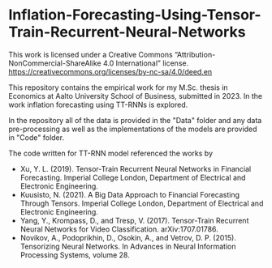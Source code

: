# Inflation-Forecasting-Using-Tensor-Train-Recurrent-Neural-Networks

This work is licensed under a Creative Commons “Attribution-NonCommercial-ShareAlike 4.0 International” license.
https://creativecommons.org/licenses/by-nc-sa/4.0/deed.en

This repository contains the empirical work for my M.Sc. thesis in Economics at Aalto University School of Business, submitted in 2023. In the work inflation forecasting using TT-RNNs is explored. 

In the repository all of the data is provided in the "Data" folder and any data pre-processing as well as the implementations of the models are provided in "Code" folder.

The code written for TT-RNN model referenced the works by

  * Xu, Y. L. (2019). Tensor-Train Recurrent Neural Networks in Financial Forecasting. Imperial College London, Department of Electrical and Electronic Engineering. 
  * Kuusisto, N. (2021). A Big Data Approach to Financial Forecasting Through Tensors. Imperial College London, Department of Electrical and Electronic Engineering.
  * Yang, Y., Krompass, D., and Tresp, V. (2017). Tensor-Train Recurrent Neural Networks for Video Classification. arXiv:1707.01786.
  * Novikov, A., Podoprikhin, D., Osokin, A., and Vetrov, D. P. (2015). Tensorizing Neural Networks. In Advances in Neural Information Processing Systems, volume 28.
